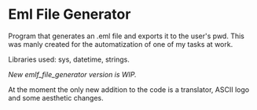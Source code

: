 # Eml File Generator

Program that generates an .eml file and exports it to the user's pwd. This was manly created for the automatization of one of my tasks at work. 

Libraries used: sys, datetime, strings. 

*New emlf_file_generator version is WIP.*

At the moment the only new addition to the code is a translator, ASCII logo and some aesthetic changes. 
